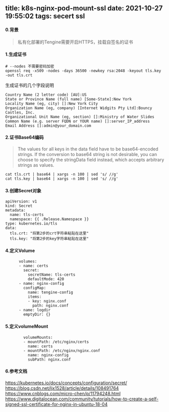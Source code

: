 title: k8s-nginx-pod-mount-ssl
date: 2021-10-27 19:55:02
tags: secert ssl
---
#### 0.背景
> 私有化部署的Tengine需要开启HTTPS，挂载自签名的证书

#### 1.生成证书
```
# --nodes 不需要密码加密
openssl req -x509 -nodes -days 36500 -newkey rsa:2048 -keyout tls.key -out tls.crt
```
生成证书的几个字段说明
```
Country Name (2 letter code) [AU]:US
State or Province Name (full name) [Some-State]:New York
Locality Name (eg, city) []:New York City
Organization Name (eg, company) [Internet Widgits Pty Ltd]:Bouncy Castles, Inc.
Organizational Unit Name (eg, section) []:Ministry of Water Slides
Common Name (e.g. server FQDN or YOUR name) []:server_IP_address
Email Address []:admin@your_domain.com
```

#### 2.证书Base64编码
> The values for all keys in the data field have to be base64-encoded strings. If the conversion to base64 string is not desirable, you can choose to specify the stringData field instead, which accepts arbitrary strings as values.
```
cat tls.crt | base64 | xargs -n 100 | sed 's/ //g'
cat tls.key | base64 | xargs -n 100 | sed 's/ //g'
```

#### 3.创建Secret对象
```
apiVersion: v1
kind: Secret
metadata:
  name: tls-certs
  namespace: {{ .Release.Namespace }}
type: kubernetes.io/tls
data:
  tls.crt: "将第2步的crt字符串粘贴在这里"
  tls.key: "将第2步的key字符串粘贴在这里"
```
#### 4.定义Volume
```
      volumes:
      - name: certs
        secret:
          secretName: tls-certs
          defaultMode: 420
      - name: nginx-config
        configMap:
          name: tengine-config
          items:
          - key: nginx.conf
            path: nginx.conf
      - name: logdir
        emptyDir: {}
```
#### 5.定义volumeMount
```
        volumeMounts:
        - mountPath: /etc/nginx/certs
          name: certs
        - mountPath: /etc/nginx/nginx.conf
          name: nginx-config
          subPath: nginx.conf
```

#### 6.参考文档
https://kubernetes.io/docs/concepts/configuration/secret/
https://blog.csdn.net/ljx1528/article/details/108491764
https://www.cnblogs.com/micro-chen/p/11794248.html
https://www.digitalocean.com/community/tutorials/how-to-create-a-self-signed-ssl-certificate-for-nginx-in-ubuntu-18-04
